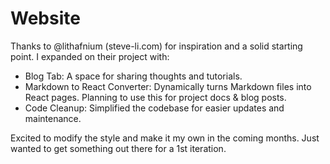 # Website

Thanks to @lithafnium (steve-li.com) for inspiration and a solid starting point. I expanded on their project with:

- Blog Tab: A space for sharing thoughts and tutorials.
- Markdown to React Converter: Dynamically turns Markdown files into React pages. Planning to use this for project docs & blog posts.
- Code Cleanup: Simplified the codebase for easier updates and maintenance.

Excited to modify the style and make it my own in the coming months. Just wanted to get something out there for a 1st iteration.
